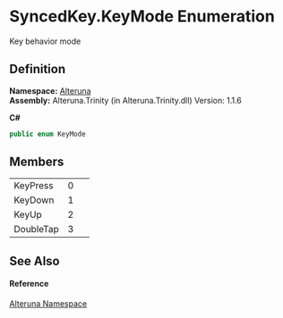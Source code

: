 # SyncedKey.KeyMode Enumeration


Key behavior mode



## Definition
**Namespace:** <a href="N_Alteruna">Alteruna</a>  
**Assembly:** Alteruna.Trinity (in Alteruna.Trinity.dll) Version: 1.1.6

**C#**
``` C#
public enum KeyMode
```



## Members
<table>
<tr>
<td>KeyPress</td>
<td>0</td>
<td> </td></tr>
<tr>
<td>KeyDown</td>
<td>1</td>
<td> </td></tr>
<tr>
<td>KeyUp</td>
<td>2</td>
<td> </td></tr>
<tr>
<td>DoubleTap</td>
<td>3</td>
<td> </td></tr>
</table>

## See Also


#### Reference
<a href="N_Alteruna">Alteruna Namespace</a>  

